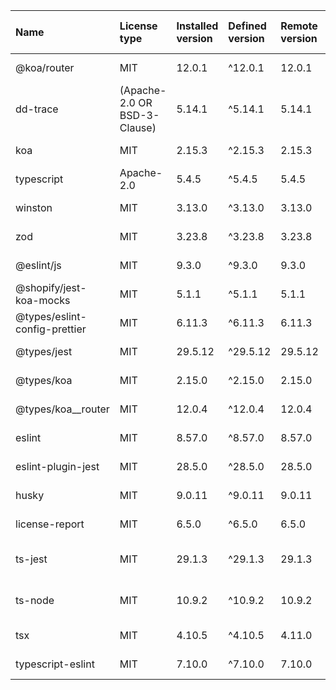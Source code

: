 | Name                          | License type                 | Installed version | Defined version | Remote version | Latest remote version | Latest remote modified   | Author                                                                                 |
| :---------------------------- | :--------------------------- | :---------------- | :-------------- | :------------- | :-------------------- | :----------------------- | :------------------------------------------------------------------------------------- |
| @koa/router                   | MIT                          | 12.0.1            | ^12.0.1         | 12.0.1         | 12.0.1                | 2023-10-24T14:45:26.485Z | Alex Mingoia <talk@alexmingoia.com>                                                    |
| dd-trace                      | (Apache-2.0 OR BSD-3-Clause) | 5.14.1            | ^5.14.1         | 5.14.1         | 5.14.1                | 2024-05-20T15:27:17.856Z | Datadog Inc. <info@datadoghq.com>                                                      |
| koa                           | MIT                          | 2.15.3            | ^2.15.3         | 2.15.3         | 2.15.3                | 2024-04-14T18:41:46.500Z | n/a                                                                                    |
| typescript                    | Apache-2.0                   | 5.4.5             | ^5.4.5          | 5.4.5          | 5.4.5                 | 2024-05-24T07:13:10.917Z | Microsoft Corp.                                                                        |
| winston                       | MIT                          | 3.13.0            | ^3.13.0         | 3.13.0         | 3.13.0                | 2024-03-24T21:25:07.421Z | Charlie Robbins <charlie.robbins@gmail.com>                                            |
| zod                           | MIT                          | 3.23.8            | ^3.23.8         | 3.23.8         | 3.23.8                | 2024-05-23T17:48:25.780Z | Colin McDonnell <colin@colinhacks.com>                                                 |
| @eslint/js                    | MIT                          | 9.3.0             | ^9.3.0          | 9.3.0          | 9.3.0                 | 2024-05-17T20:17:49.074Z | n/a                                                                                    |
| @shopify/jest-koa-mocks       | MIT                          | 5.1.1             | ^5.1.1          | 5.1.1          | 5.1.1                 | 2024-02-29T21:05:26.960Z | Shopify Inc.                                                                           |
| @types/eslint-config-prettier | MIT                          | 6.11.3            | ^6.11.3         | 6.11.3         | 6.11.3                | 2024-03-11T08:40:15.157Z | n/a                                                                                    |
| @types/jest                   | MIT                          | 29.5.12           | ^29.5.12        | 29.5.12        | 29.5.12               | 2024-03-11T10:27:13.863Z | n/a                                                                                    |
| @types/koa                    | MIT                          | 2.15.0            | ^2.15.0         | 2.15.0         | 2.15.0                | 2024-03-11T09:14:02.172Z | n/a                                                                                    |
| @types/koa__router            | MIT                          | 12.0.4            | ^12.0.4         | 12.0.4         | 12.0.4                | 2024-03-11T09:16:15.065Z | n/a                                                                                    |
| eslint                        | MIT                          | 8.57.0            | ^8.57.0         | 8.57.0         | 9.3.0                 | 2024-05-17T20:46:46.819Z | Nicholas C. Zakas <nicholas+npm@nczconsulting.com>                                     |
| eslint-plugin-jest            | MIT                          | 28.5.0            | ^28.5.0         | 28.5.0         | 28.5.0                | 2024-05-03T19:32:53.992Z | Jonathan Kim hello@jkimbo.com jkimbo.com                                               |
| husky                         | MIT                          | 9.0.11            | ^9.0.11         | 9.0.11         | 9.0.11                | 2024-02-13T23:01:44.446Z | typicode                                                                               |
| license-report                | MIT                          | 6.5.0             | ^6.5.0          | 6.5.0          | 6.5.0                 | 2024-04-21T21:43:35.919Z | Yaniv Kessler                                                                          |
| ts-jest                       | MIT                          | 29.1.3            | ^29.1.3         | 29.1.3         | 29.1.3                | 2024-05-21T04:11:27.659Z | Kulshekhar Kabra <kulshekhar@users.noreply.github.com> (https://github.com/kulshekhar) |
| ts-node                       | MIT                          | 10.9.2            | ^10.9.2         | 10.9.2         | 10.9.2                | 2023-12-08T12:04:46.309Z | Blake Embrey hello@blakeembrey.com http://blakeembrey.me                               |
| tsx                           | MIT                          | 4.10.5            | ^4.10.5         | 4.11.0         | 4.11.0                | 2024-05-23T03:51:36.941Z | Hiroki Osame hiroki.osame@gmail.com                                                    |
| typescript-eslint             | MIT                          | 7.10.0            | ^7.10.0         | 7.10.0         | 7.10.0                | 2024-05-24T12:28:11.753Z | n/a                                                                                    |

